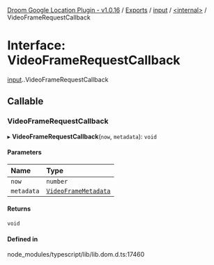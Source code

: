 [Droom Google Location Plugin - v1.0.16](../README.md) / [Exports](../modules.md) / [input](../modules/input.md) / [<internal\>](../modules/input._internal_.md) / VideoFrameRequestCallback

# Interface: VideoFrameRequestCallback

[input](../modules/input.md).[<internal>](../modules/input._internal_.md).VideoFrameRequestCallback

## Callable

### VideoFrameRequestCallback

▸ **VideoFrameRequestCallback**(`now`, `metadata`): `void`

#### Parameters

| Name | Type |
| :------ | :------ |
| `now` | `number` |
| `metadata` | [`VideoFrameMetadata`](input._internal_.VideoFrameMetadata.md) |

#### Returns

`void`

#### Defined in

node_modules/typescript/lib/lib.dom.d.ts:17460
